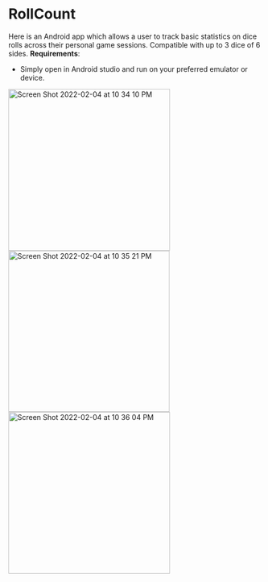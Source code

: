 # RollCount
Here is an Android app which allows a user to track basic statistics on dice rolls across their personal game sessions. Compatible with up to 3 dice of 6 sides. 
**Requirements**:
- Simply open in Android studio and run on your preferred emulator or device.

<img width="321" alt="Screen Shot 2022-02-04 at 10 34 10 PM" src="https://user-images.githubusercontent.com/54760157/152630128-2f0b295f-2b56-44fe-8d36-6c2855172eb0.png">
<img width="320" alt="Screen Shot 2022-02-04 at 10 35 21 PM" src="https://user-images.githubusercontent.com/54760157/152630156-60156272-a87b-4911-9a75-0e934c613ebc.png">
<img width="321" alt="Screen Shot 2022-02-04 at 10 36 04 PM" src="https://user-images.githubusercontent.com/54760157/152630179-54cb7e19-e84a-490d-b9fb-25f58d7314f9.png">
